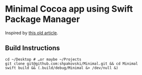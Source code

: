 # Minimal Cocoa app using Swift Package Manager

Inspired by [this old article](https://www.cocoawithlove.com/2010/09/minimalist-cocoa-programming.html).

## Build Instructions

```
cd ~/Desktop # …or maybe ~/Projects
git clone git@github.com:shpakovski/Minimal.git && cd Minimal
swift build && (.build/debug/Minimal &> /dev/null &)
```
